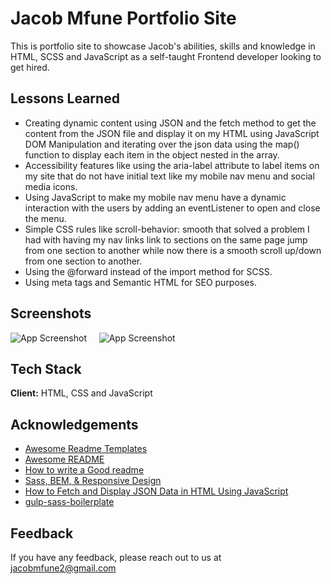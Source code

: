 
# Jacob Mfune Portfolio Site

This is portfolio site to showcase Jacob's abilities, skills and knowledge in HTML, SCSS and JavaScript as a self-taught Frontend developer looking to get hired.

## Lessons Learned

* Creating dynamic content using JSON and the fetch method to get the content from the JSON file and display it on my HTML using JavaScript DOM Manipulation and iterating over the json data using the map() function to display each item in the object nested in the array.
* Accessibility features like using the aria-label attribute to label items on my site that do not have initial text like my mobile nav menu and social media icons.
* Using JavaScript to make my mobile nav menu have a dynamic interaction with the users by adding an eventListener to open and close the menu.
* Simple CSS rules like scroll-behavior: smooth that solved a problem I had with having my nav links link to sections on the same page jump from one section to another while now there is a smooth scroll up/down from one section to another.
* Using the @forward instead of the import method for SCSS.
* Using meta tags and Semantic HTML for SEO purposes.


## Screenshots

![App Screenshot](https://i.ibb.co/1qFv0rB/jacobcodes1.png)
&nbsp;
&nbsp;
![App Screenshot](https://i.ibb.co/c2Z4G1J/jacobcodes2.png)
&nbsp;
&nbsp;

## Tech Stack

**Client:** HTML, CSS and JavaScript 



## Acknowledgements

- [Awesome Readme Templates](https://awesomeopensource.com/project/elangosundar/awesome-README-templates)
- [Awesome README](https://github.com/matiassingers/awesome-readme)
- [How to write a Good readme](https://bulldogjob.com/news/449-how-to-write-a-good-readme-for-your-github-project)
- [Sass, BEM, & Responsive Design](https://www.youtube.com/watch?v=jfMHA8SqUL4)
- [How to Fetch and Display JSON Data in HTML Using JavaScript](https://howtocreateapps.com/fetch-and-display-json-html-javascript/)
- [gulp-sass-boilerplate](https://github.com/thecodercoder/generator-gulp-sass-boilerplate)
## Feedback

If you have any feedback, please reach out to us at jacobmfune2@gmail.com

